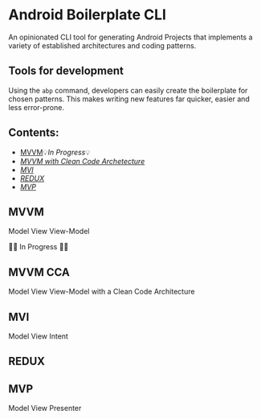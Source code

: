 # Android Boilerplate CLI
An opinionated CLI tool for generating Android Projects that implements a variety of established architectures and coding patterns.


## Tools for development
Using the ```abp``` command, developers can easily create the boilerplate for chosen patterns. This makes writing new features far quicker, easier and less error-prone. 

## Contents:
 - [MVVM](#mvvm):bulb:*In Progress*:bulb:
 - *[MVVM with Clean Code Archetecture](#mvvm-cca)*
 - *[MVI](#mvi)*
 - *[REDUX](#redux)*
 - *[MVP](#mvp)*
 
 
 
 
 ## MVVM
 Model View View-Model
 
 :construction::hammer: In Progress :hammer::construction:
 
 
 ## MVVM CCA
 Model View View-Model with a Clean Code Architecture
 
 ## MVI
 Model View Intent
 
 ## REDUX
 
 
 ## MVP
 Model View Presenter
 
